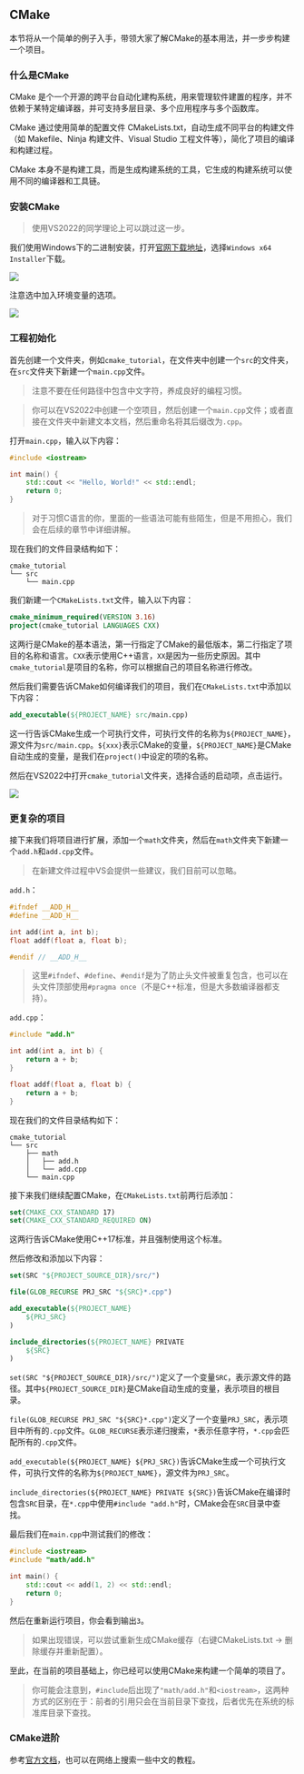## CMake

本节将从一个简单的例子入手，带领大家了解CMake的基本用法，并一步步构建一个项目。

### 什么是CMake

CMake 是个一个开源的跨平台自动化建构系统，用来管理软件建置的程序，并不依赖于某特定编译器，并可支持多层目录、多个应用程序与多个函数库。

CMake 通过使用简单的配置文件 CMakeLists.txt，自动生成不同平台的构建文件（如 Makefile、Ninja 构建文件、Visual Studio 工程文件等），简化了项目的编译和构建过程。

CMake 本身不是构建工具，而是生成构建系统的工具，它生成的构建系统可以使用不同的编译器和工具链。

### 安装CMake

> 使用VS2022的同学理论上可以跳过这一步。

我们使用Windows下的二进制安装，打开[官网下载地址](https://cmake.org/download/)，选择`Windows x64 Installer`下载。

![](./imgs/cmake_download.png)

注意选中加入环境变量的选项。

![](./imgs/cmake_add_path.png)

### 工程初始化

首先创建一个文件夹，例如`cmake_tutorial`，在文件夹中创建一个`src`的文件夹，在`src`文件夹下新建一个`main.cpp`文件。

> 注意不要在任何路径中包含中文字符，养成良好的编程习惯。

> 你可以在VS2022中创建一个空项目，然后创建一个`main.cpp`文件；或者直接在文件夹中新建文本文档，然后重命名将其后缀改为`.cpp`。

打开`main.cpp`，输入以下内容：

```cpp
#include <iostream>

int main() {
    std::cout << "Hello, World!" << std::endl;
    return 0;
}
```

> 对于习惯C语言的你，里面的一些语法可能有些陌生，但是不用担心，我们会在后续的章节中详细讲解。

现在我们的文件目录结构如下：

```
cmake_tutorial
└── src
    └── main.cpp
```

我们新建一个`CMakeLists.txt`文件，输入以下内容：

```cmake
cmake_minimum_required(VERSION 3.16)
project(cmake_tutorial LANGUAGES CXX)
```

这两行是CMake的基本语法，第一行指定了CMake的最低版本，第二行指定了项目的名称和语言。`CXX`表示使用C++语言，`XX`是因为一些历史原因。其中`cmake_tutorial`是项目的名称，你可以根据自己的项目名称进行修改。

然后我们需要告诉CMake如何编译我们的项目，我们在`CMakeLists.txt`中添加以下内容：

```cmake
add_executable(${PROJECT_NAME} src/main.cpp)
```

这一行告诉CMake生成一个可执行文件，可执行文件的名称为`${PROJECT_NAME}`，源文件为`src/main.cpp`。`${xxx}`表示CMake的变量，`${PROJECT_NAME}`是CMake自动生成的变量，是我们在`project()`中设定的项的名称。

然后在VS2022中打开`cmake_tutorial`文件夹，选择合适的启动项，点击运行。

![](./imgs/cmake_first_run.png)

### 更复杂的项目

接下来我们将项目进行扩展，添加一个`math`文件夹，然后在`math`文件夹下新建一个`add.h`和`add.cpp`文件。

> 在新建文件过程中VS会提供一些建议，我们目前可以忽略。

`add.h`：

```cpp
#ifndef __ADD_H__
#define __ADD_H__

int add(int a, int b);
float addf(float a, float b);

#endif // __ADD_H__
```

> 这里`#ifndef`、`#define`、`#endif`是为了防止头文件被重复包含，也可以在头文件顶部使用`#pragma once`（不是C++标准，但是大多数编译器都支持）。

`add.cpp`：

```cpp
#include "add.h"

int add(int a, int b) {
    return a + b;
}

float addf(float a, float b) {
    return a + b;
}
```

现在我们的文件目录结构如下：

```
cmake_tutorial
└── src
    ├── math
    │   ├── add.h
    │   └── add.cpp
    └── main.cpp
```

接下来我们继续配置CMake，在`CMakeLists.txt`前两行后添加：

```cmake
set(CMAKE_CXX_STANDARD 17)
set(CMAKE_CXX_STANDARD_REQUIRED ON)
```

这两行告诉CMake使用C++17标准，并且强制使用这个标准。

然后修改和添加以下内容：

```cmake
set(SRC "${PROJECT_SOURCE_DIR}/src/")

file(GLOB_RECURSE PRJ_SRC "${SRC}*.cpp")

add_executable(${PROJECT_NAME} 
    ${PRJ_SRC}
)

include_directories(${PROJECT_NAME} PRIVATE 
    ${SRC}
)
```

`set(SRC "${PROJECT_SOURCE_DIR}/src/")`定义了一个变量`SRC`，表示源文件的路径。其中`${PROJECT_SOURCE_DIR}`是CMake自动生成的变量，表示项目的根目录。

`file(GLOB_RECURSE PRJ_SRC "${SRC}*.cpp")`定义了一个变量`PRJ_SRC`，表示项目中所有的`.cpp`文件。`GLOB_RECURSE`表示递归搜索，`*`表示任意字符，`*.cpp`会匹配所有的`.cpp`文件。

`add_executable(${PROJECT_NAME} ${PRJ_SRC})`告诉CMake生成一个可执行文件，可执行文件的名称为`${PROJECT_NAME}`，源文件为`PRJ_SRC`。

`include_directories(${PROJECT_NAME} PRIVATE ${SRC})`告诉CMake在编译时包含`SRC`目录，在`*.cpp`中使用`#include "add.h"`时，CMake会在`SRC`目录中查找。

最后我们在`main.cpp`中测试我们的修改：

```cpp
#include <iostream>
#include "math/add.h"

int main() {
    std::cout << add(1, 2) << std::endl;
    return 0;
}
```

然后在重新运行项目，你会看到输出`3`。

> 如果出现错误，可以尝试重新生成CMake缓存（右键CMakeLists.txt -> 删除缓存并重新配置）。

至此，在当前的项目基础上，你已经可以使用CMake来构建一个简单的项目了。

> 你可能会注意到，`#include`后出现了`"math/add.h"`和`<iostream>`，这两种方式的区别在于：前者的引用只会在当前目录下查找，后者优先在系统的标准库目录下查找。

### CMake进阶

参考[官方文档](https://cmake.org/cmake/help/latest/guide/tutorial/index.html)，也可以在网络上搜索一些中文的教程。